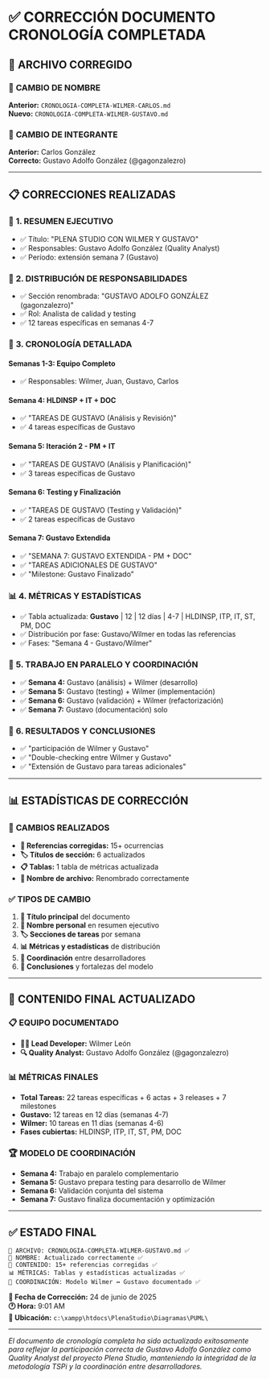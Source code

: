 # ✅ CORRECCIÓN DOCUMENTO CRONOLOGÍA COMPLETADA

## 📄 **ARCHIVO CORREGIDO**

### 🔄 **CAMBIO DE NOMBRE**
**Anterior:** `CRONOLOGIA-COMPLETA-WILMER-CARLOS.md`  
**Nuevo:** `CRONOLOGIA-COMPLETA-WILMER-GUSTAVO.md`

### 👤 **CAMBIO DE INTEGRANTE**
**Anterior:** Carlos González  
**Correcto:** Gustavo Adolfo González (@gagonzalezro)

---

## 📋 **CORRECCIONES REALIZADAS**

### 🎯 **1. RESUMEN EJECUTIVO**
- ✅ Título: "PLENA STUDIO CON WILMER Y GUSTAVO"
- ✅ Responsables: Gustavo Adolfo González (Quality Analyst)
- ✅ Período: extensión semana 7 (Gustavo)

### 👥 **2. DISTRIBUCIÓN DE RESPONSABILIDADES**
- ✅ Sección renombrada: "GUSTAVO ADOLFO GONZÁLEZ (gagonzalezro)"
- ✅ Rol: Analista de calidad y testing
- ✅ 12 tareas específicas en semanas 4-7

### 📅 **3. CRONOLOGÍA DETALLADA**

#### **Semanas 1-3: Equipo Completo**
- ✅ Responsables: Wilmer, Juan, Gustavo, Carlos

#### **Semana 4: HLDINSP + IT + DOC**
- ✅ "TAREAS DE GUSTAVO (Análisis y Revisión)"
- ✅ 4 tareas específicas de Gustavo

#### **Semana 5: Iteración 2 - PM + IT**
- ✅ "TAREAS DE GUSTAVO (Análisis y Planificación)"
- ✅ 3 tareas específicas de Gustavo

#### **Semana 6: Testing y Finalización**
- ✅ "TAREAS DE GUSTAVO (Testing y Validación)"
- ✅ 2 tareas específicas de Gustavo

#### **Semana 7: Gustavo Extendida**
- ✅ "SEMANA 7: GUSTAVO EXTENDIDA - PM + DOC"
- ✅ "TAREAS ADICIONALES DE GUSTAVO"
- ✅ "Milestone: Gustavo Finalizado"

### 📊 **4. MÉTRICAS Y ESTADÍSTICAS**
- ✅ Tabla actualizada: **Gustavo** | 12 | 12 días | 4-7 | HLDINSP, ITP, IT, ST, PM, DOC
- ✅ Distribución por fase: Gustavo/Wilmer en todas las referencias
- ✅ Fases: "Semana 4 - Gustavo/Wilmer"

### 🔄 **5. TRABAJO EN PARALELO Y COORDINACIÓN**
- ✅ **Semana 4:** Gustavo (análisis) + Wilmer (desarrollo)
- ✅ **Semana 5:** Gustavo (testing) + Wilmer (implementación)
- ✅ **Semana 6:** Gustavo (validación) + Wilmer (refactorización)
- ✅ **Semana 7:** Gustavo (documentación) solo

### 🚀 **6. RESULTADOS Y CONCLUSIONES**
- ✅ "participación de Wilmer y Gustavo"
- ✅ "Double-checking entre Wilmer y Gustavo"
- ✅ "Extensión de Gustavo para tareas adicionales"

---

## 📊 **ESTADÍSTICAS DE CORRECCIÓN**

### 🔢 **CAMBIOS REALIZADOS**
- **📝 Referencias corregidas:** 15+ ocurrencias
- **🏷️ Títulos de sección:** 6 actualizados
- **📋 Tablas:** 1 tabla de métricas actualizada
- **📄 Nombre de archivo:** Renombrado correctamente

### ✅ **TIPOS DE CAMBIO**
1. **🎯 Título principal** del documento
2. **👤 Nombre personal** en resumen ejecutivo
3. **🏷️ Secciones de tareas** por semana
4. **📊 Métricas y estadísticas** de distribución
5. **🔄 Coordinación** entre desarrolladores
6. **🚀 Conclusiones** y fortalezas del modelo

---

## 🎯 **CONTENIDO FINAL ACTUALIZADO**

### 📋 **EQUIPO DOCUMENTADO**
- **👨‍💻 Lead Developer:** Wilmer León
- **🔍 Quality Analyst:** Gustavo Adolfo González (@gagonzalezro)

### 📊 **MÉTRICAS FINALES**
- **Total Tareas:** 22 tareas específicas + 6 actas + 3 releases + 7 milestones
- **Gustavo:** 12 tareas en 12 días (semanas 4-7)
- **Wilmer:** 10 tareas en 11 días (semanas 4-6)
- **Fases cubiertas:** HLDINSP, ITP, IT, ST, PM, DOC

### 🏆 **MODELO DE COORDINACIÓN**
- **Semana 4:** Trabajo en paralelo complementario
- **Semana 5:** Gustavo prepara testing para desarrollo de Wilmer
- **Semana 6:** Validación conjunta del sistema
- **Semana 7:** Gustavo finaliza documentación y optimización

---

## ✅ **ESTADO FINAL**

```
📄 ARCHIVO: CRONOLOGIA-COMPLETA-WILMER-GUSTAVO.md ✅
🔄 NOMBRE: Actualizado correctamente ✅
📝 CONTENIDO: 15+ referencias corregidas ✅
📊 MÉTRICAS: Tablas y estadísticas actualizadas ✅
🤝 COORDINACIÓN: Modelo Wilmer ↔ Gustavo documentado ✅
```

**📅 Fecha de Corrección:** 24 de junio de 2025  
**🕐 Hora:** 9:01 AM  
**📍 Ubicación:** `c:\xampp\htdocs\PlenaStudio\Diagramas\PUML\`

---

*El documento de cronología completa ha sido actualizado exitosamente para reflejar la participación correcta de Gustavo Adolfo González como Quality Analyst del proyecto Plena Studio, manteniendo la integridad de la metodología TSPi y la coordinación entre desarrolladores.*
